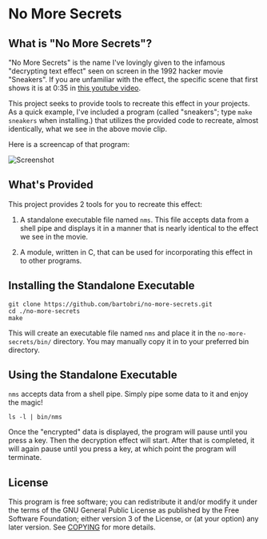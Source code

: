 No More Secrets
===============

What is "No More Secrets"?
--------------------------

"No More Secrets" is the name I've lovingly given to the infamous "decrypting text effect" seen on
screen in the 1992 hacker movie "Sneakers". If you are unfamiliar with the effect, the specific scene 
that first shows it is at 0:35 in [this youtube video](https://www.youtube.com/watch?v=F5bAa6gFvLs).

This project seeks to provide tools to recreate this effect in your projects. As a quick
example, I've included a program (called "sneakers"; type `make sneakers` when installing.) that
utilizes the provided code to recreate, almost identically, what we see in the above movie clip.

Here is a screencap of that program:

![Screenshot](http://www.tackboard.world/no_more_secrets.gif)

What's Provided
---------------

This project provides 2 tools for you to recreate this effect:

1. A standalone executable file named `nms`. This file accepts data from a shell pipe and displays it in a manner that is nearly identical to the effect we see in the movie.

2. A module, written in C, that can be used for incorporating this effect in to other programs.

Installing the Standalone Executable
------------------------------------
```
git clone https://github.com/bartobri/no-more-secrets.git
cd ./no-more-secrets
make
```

This will create an executable file named `nms` and place it in the `no-more-secrets/bin/` directory.
You may manually copy it in to your preferred bin directory.

Using the Standalone Executable
-------------------------------

`nms` accepts data from a shell pipe. Simply pipe some data to it and enjoy the magic!
```
ls -l | bin/nms
```
Once the "encrypted" data is displayed, the program will pause until you press a key. Then the
decryption effect will start. After that is completed, it will again pause until
you press a key, at which point the program will terminate.

License
-------

This program is free software; you can redistribute it and/or modify it under the terms of the GNU
General Public License as published by the Free Software Foundation; either version 3 of the License,
or (at your option) any later version.  See [COPYING](COPYING) for more details.
